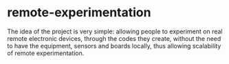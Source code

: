 # remote-experimentation
The idea of the project is very simple: allowing people to experiment on real remote electronic devices, through the codes they create, without the need to have the equipment, sensors and boards locally, thus allowing scalability of remote experimentation.

